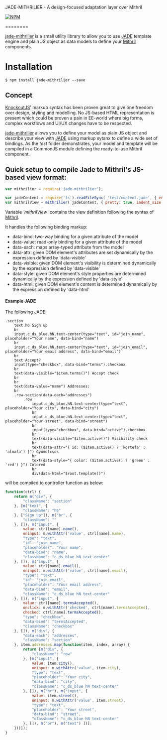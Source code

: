 JADE-MITHRILIER - A design-focused adaptation layer over Mithril

[![NPM](https://nodei.co/npm/jade-mithrilier.png)](https://nodei.co/npm/jade-mithrilier/)


========


[jade-mithrilier](https://github.com/imrefazekas/jade-mithrilier) is a small utility library to allow you to use [JADE](http://jade-lang.com) template engine and plain JS object as data models to define your [Mithril](https://lhorie.github.io/mithril/) components.

# Installation

	$ npm install jade-mithrilier --save

## Concept

[KnockoutJS](http://knockoutjs.com)' markup syntax has been proven great to give one freedom over design, styling and modelling.
No JS-based HTML representation is present which could be proven a pain in EE-world where big forms, complex workflows and UI/UX changes have to be respected.

[jade-mithrilier](https://github.com/imrefazekas/jade-mithrilier) allows you to define your model as plain JS object and describe your view with [JADE](http://jade-lang.com) using markup sytanx to define a wide set of bindings. As the _test_ folder demonstrates, your model and template will be compiled in a CommonJS module defining the ready-to-use Mithril component.


## Quick setup to compile Jade to Mithril's JS-based view format:
```javascript
var mithrilier = require('jade-mithrilier');

var jadeContent = require('fs').readFileSync( 'test/content.jade', { encoding: 'utf8' });
var mithrilView = mithrilier( jadeContent, { pretty: true, indent_size: 1, indent_char: '\t' } );

```

Variable _'mithrilView'_ contains the view definition following the syntax of [Mithril](https://lhorie.github.io/mithril/).

It handles the following binding markup:

- data-bind: two-way binding for a given attribute of the model
- data-value: read-only binding for a given attribute of the model
- data-each: maps array-typed attribute from the model
- data-attr: given DOM element's attributes are set dynamically by the expression defined by 'data-visible'
- data-visible: given DOM element's visibility is determined dynamically by the expression defined by 'data-visible'
- data-style: given DOM element's style properties are determined dynamically by the expression defined by 'data-style'
- data-html: given DOM element's content is determined dynamically by the expression defined by 'data-html'


#### Example JADE

The following JADE:

```jade
.section
	text.h6 Sign up
	br
	input.c_ds_blue.hN.text-center(type="text", id="join_name", placeholder="Your name", data-bind="name")
	br
	input.c_ds_blue.hN.text-center(type="text", id="join_email", placeholder="Your email address", data-bind="email")
	br
	text Accept?
	input(type="checkbox", data-bind="terms").checkbox
	br
	text(data-visible="$item.terms()") Accept check
	br
	br
	text(data-value="name") Addresses:
	br
	.row-section(data-each="addresses")
		.row
			input.c_ds_blue.hN.text-center(type="text", placeholder="Your city", data-bind="city")
			br
			input.c_ds_blue.hN.text-center(type="text", placeholder="Your street", data-bind="street")
			br
			input(type="checkbox", data-bind="active").checkbox
			br
			text(data-visible="$item.active()") Visibility check
			br
			text(data-attr="{ id: ($item.active() ? 'kortefa' : 'almafa') }") Gyümölcsös
			br
			text(data-style="{ color: ($item.active() ? 'green' : 'red') }") Colored
			br
			div(data-html="$root.template()")
```

will be compiled to controller function as below:

```javascript
function(ctrl) {
	return m("div", {
		"className": "section"
	}, [m("text", {
		"className": "h6"
	}, ["Sign up"]), m("br", {
		"className": ""
	}, []), m("input", {
		value: ctrl[name].name(),
		oninput: m.withAttr('value', ctrl[name].name),
		"type": "text",
		"id": "join_name",
		"placeholder": "Your name",
		"data-bind": "name",
		"className": "c_ds_blue hN text-center"
	}, []), m("input", {
		value: ctrl[name].email(),
		oninput: m.withAttr('value', ctrl[name].email),
		"type": "text",
		"id": "join_email",
		"placeholder": "Your email address",
		"data-bind": "email",
		"className": "c_ds_blue hN text-center"
	}, []), m("input", {
		value: ctrl[name].termsAccepted(),
		onclick: m.withAttr('checked', ctrl[name].termsAccepted),
		checked: ctrl[name].termsAccepted(),
		"type": "checkbox",
		"data-bind": "termsAccepted",
		"className": "checkbox"
	}, []), m("div", {
		"data-each": "addresses",
		"className": "section"
	}, item.addresses.map(function(item, index, array) {
		return [m("div", {
			"className": "row"
		}, [m("input", {
			value: item.city(),
			oninput: m.withAttr('value', item.city),
			"type": "text",
			"placeholder": "Your city",
			"data-bind": "city",
			"className": "c_ds_blue hN text-center"
		}, []), m("br"), m("input", {
			value: item.street(),
			oninput: m.withAttr('value', item.street),
			"type": "text",
			"placeholder": "Your street",
			"data-bind": "street",
			"className": "c_ds_blue hN text-center"
		}, []), m("br"), m("text") ])];
	}))]);
}
```


